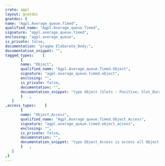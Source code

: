 ```yaml
---
crate: agpl
layout: gnatdoc
gnatdoc: {
name: "Agpl.Average_queue.Timed",
qualified_name: "Agpl.Average_queue.Timed",
signature: "agpl.average_queue.timed",
enclosing: "agpl.average_queue",
is_private: false,
documentation: "pragma Elaborate_Body;",
documentation_snippet: "",
tagged_types:    [
       {
       name: "Object",
       qualified_name: "Agpl.Average_queue.Timed.Object",
       signature: "agpl.average_queue.timed.object",
       enclosing: "",
       is_private: false,
       documentation: "",
       documentation_snippet: "type Object (Slots : Positive; Slot_Duration : Positive)\nis tagged limited private;",
       }   ,
   ]
,access_types:    [
       {
       name: "Object_Access",
       qualified_name: "Agpl.Average_queue.Timed.Object_Access",
       signature: "agpl.average_queue.timed.object_access",
       enclosing: "",
       is_private: false,
       documentation: "",
       documentation_snippet: "type Object_Access is access all Object;",
       }   ,
   ]
,}
---
```

